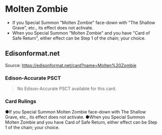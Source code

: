 # Molten Zombie

*   If you Special Summon "Molten Zombie" face-down with "The Shallow Grave", etc., its effect does not activate.
*   When you Special Summon "Molten Zombie" and you have "Card of Safe Return", either effect can be Step 1 of the chain; your choice.

## Edisonformat.net

Source: https://edisonformat.net/card?name=Molten%20Zombie

### Edison-Accurate PSCT

> No Edison-Accurate PSCT available for this card.

### Card Rulings

●If you Special Summon Molten Zombie face-down with The Shallow Grave, etc., its effect does not activate.
●When you Special Summon Molten Zombie and you have Card of Safe Return, either effect can be Step 1 of the chain; your choice.
            